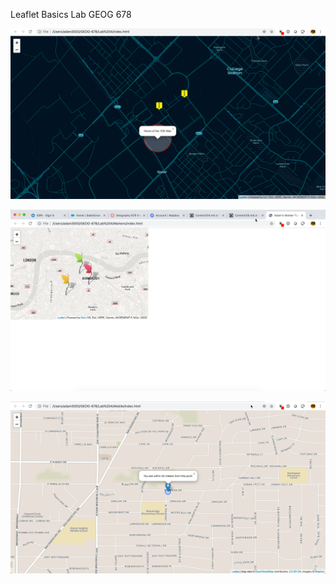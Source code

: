 Leaflet Basics Lab
GEOG 678

![Screenshot 1](https://github.com/admptmn/GEOG-678/blob/master/Lab%204/Screenshots/Adam's%20App.png)

![Screenshot 2](https://github.com/admptmn/GEOG-678/blob/master/Lab%204/Screenshots/Markers.png)

![Screenshot 3](https://github.com/admptmn/GEOG-678/blob/master/Lab%204/Screenshots/Mobile.png)

